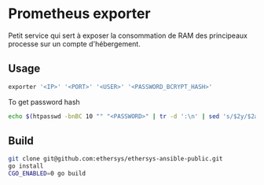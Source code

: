 # Prometheus exporter

Petit service qui sert à exposer la consommation de RAM des principeaux processe sur un compte d'hébergement.

## Usage

```bash
exporter '<IP>' '<PORT>' '<USER>' '<PASSWORD_BCRYPT_HASH>'
```

To get password hash

```bash
echo $(htpasswd -bnBC 10 "" "<PASSWORD>" | tr -d ':\n' | sed 's/$2y/$2a/' | sed 's/://')
```

## Build

```bash
git clone git@github.com:ethersys/ethersys-ansible-public.git
go install
CGO_ENABLED=0 go build
```
